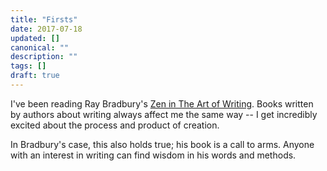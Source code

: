 ```yaml
---
title: "Firsts"
date: 2017-07-18
updated: []
canonical: ""
description: ""
tags: []
draft: true
---
```

I've been reading Ray Bradbury's [Zen in The Art of Writing](http://amzn.to/2tm3XGF). Books written by authors about writing always affect me the same way -- I get incredibly excited about the process and product of creation.

<!--more-->

In Bradbury's case, this also holds true; his book is a call to arms. Anyone with an interest in writing can find wisdom in his words and methods.
